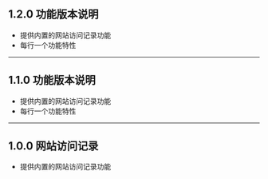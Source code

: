 ## 1.2.0 功能版本说明

- 提供内置的网站访问记录功能
- 每行一个功能特性

---

## 1.1.0 功能版本说明

- 提供内置的网站访问记录功能
- 每行一个功能特性

---

## 1.0.0 网站访问记录

- 提供内置的网站访问记录功能
